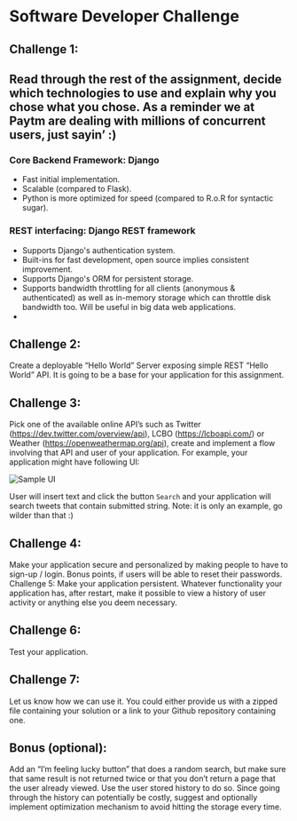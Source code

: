 # Software Developer Challenge

## Challenge 1:
Read through the rest of the assignment, decide which technologies to use and explain why you chose what you chose. As a reminder we at Paytm are dealing with millions of concurrent users, just sayin’ :)
---------------------------------------------------
### Core Backend Framework: Django
 - Fast initial implementation.
 - Scalable (compared to Flask).
 - Python is more optimized for speed (compared to R.o.R for syntactic sugar).

### REST interfacing: Django REST framework
 - Supports Django's authentication system.
 - Built-ins for fast development, open source implies consistent improvement.
 - Supports Django's ORM for persistent storage.
 - Supports bandwidth throttling for all clients (anonymous & authenticated) as well as in-memory storage which can throttle disk bandwidth too. Will be useful in big data web applications.
 -


## Challenge 2:
Create a deployable “Hello World” Server exposing simple REST “Hello World” API. It is going to be a base for your application for this assignment.

## Challenge 3:
Pick one of the available online API’s such as Twitter (https://dev.twitter.com/overview/api), LCBO (https://lcboapi.com/) or Weather (https://openweathermap.org/api), create and implement a flow involving that API and user of your application. For example, your application might have following UI:

![Sample UI](./sample-ui.png?raw=true "Sample UI")


User will insert text and click the button `Search` and your application will search tweets that contain submitted string. Note: it is only an example, go wilder than that :)

## Challenge 4:
Make your application secure and personalized by making people to have to sign-up / login. Bonus points, if users will be able to reset their passwords.
Challenge 5:
Make your application persistent. Whatever functionality your application has, after restart, make it possible to view a history of user activity or anything else you deem necessary.

## Challenge 6:
Test your application.

## Challenge 7:
Let us know how we can use it. You could either provide us with a zipped file containing your solution or a link to your Github repository containing one.

## Bonus (optional):
Add an “I’m feeling lucky button” that does a random search, but make sure that same result is not returned twice or that you don’t return a page that the user already viewed. Use the user stored history to do so. Since going through the history can potentially be costly, suggest and optionally implement optimization mechanism to avoid hitting the storage every time.

